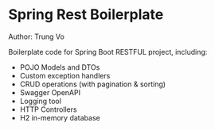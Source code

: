 # Spring Rest Boilerplate

Author: Trung Vo

Boilerplate code for Spring Boot RESTFUL project, including:

- POJO Models and DTOs
- Custom exception handlers
- CRUD operations (with pagination & sorting)
- Swagger OpenAPI
- Logging tool
- HTTP Controllers
- H2 in-memory database
